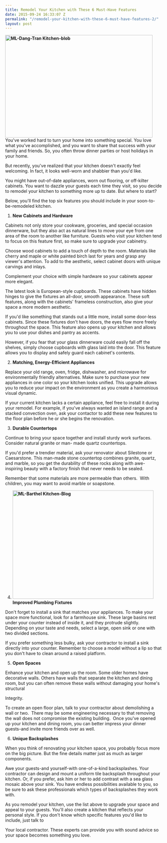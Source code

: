 ```yaml
---
title: Remodel Your Kitchen with These 6 Must-Have Features
date: 2015-09-24 16:33:07 Z
permalink: "/remodel-your-kitchen-with-these-6-must-have-features-2/"
layout: post
---
```


<strong><a href="http://murraylampert.com/wp-content/uploads/ML-Dang-Tran-Kitchen-blob.jpg"><img class="wp-image-2844 alignleft" src="http://murraylampert.com/wp-content/uploads/ML-Dang-Tran-Kitchen-blob.jpg" alt="ML-Dang-Tran Kitchen-blob" width="474" height="330" /></a></strong>You've worked hard to turn your home into something special. You love what you've accomplished, and you want to share that success with your family and friends. So, you often throw dinner parties or host holidays in your home.

But recently, you've realized that your kitchen doesn't exactly feel welcoming. In fact, it looks well-worn and shabbier than you'd like.

You might have out-of-date appliances, worn out flooring, or off-kilter cabinets. You want to dazzle your guests each time they visit, so you decide to remodel your kitchen to something more up to date. But where to start?

Below, you'll find the top six features you should include in your soon-to-be-remodeled kitchen.
<ol>
	<li><strong>New Cabinets and Hardware</strong></li>
</ol>
Cabinets not only store your cookware, groceries, and special occasion dinnerware, but they also act as natural lines to move your eye from one area of the room to another like furniture. Guests who visit your kitchen tend to focus on this feature first, so make sure to upgrade your cabinetry.

Choose wood cabinets to add a touch of depth to the room. Materials like cherry and maple or white painted birch last for years and grasp any viewer's attention. To add to the aesthetic, select cabinet doors with unique carvings and inlays.

Complement your choice with simple hardware so your cabinets appear more elegant.

The latest look is European-style cupboards. These cabinets have hidden hinges to give the fixtures an all-door, smooth appearance. These soft features, along with the cabinets' frameless construction, also give your space a more modern aesthetic.

If you'd like something that stands out a little more, install some door-less cabinets. Since these fixtures don't have doors, the eyes flow more freely throughout the space. This feature also opens up your kitchen and allows you to use your dishes and pantry as accents.

However, if you fear that your glass dinnerware could easily fall off the shelves, simply choose cupboards with glass laid into the door. This feature allows you to display and safely guard each cabinet's contents.
<ol start="2">
	<li><strong>Matching, Energy-Efficient Appliances
</strong></li>
</ol>
Replace your old range, oven, fridge, dishwasher, and microwave for environmentally friendly alternatives. Make sure to purchase your new appliances in one color so your kitchen looks unified. This upgrade allows you to reduce your impact on the environment as you create a harmonious visual dynamic.

If your current kitchen lacks a certain appliance, feel free to install it during your remodel. For example, if you've always wanted an island range and a stacked convection oven, ask your contactor to add these new features to the floor plan before he or she begins the renovation.
<ol start="3">
	<li><strong>Durable Countertops</strong></li>
</ol>
Continue to bring your space together and install sturdy work surfaces. Consider natural granite or man- made quartz countertops.

If you'd prefer a trendier material, ask your renovator about Silestone or Caesarstone. This man-made stone countertop combines granite, quartz, and marble, so you get the durability of these rocks along with awe-inspiring beauty with a factory finish that never needs to be sealed.

Remember that some materials are more permeable than others.  With children, you may want to avoid marble or soapstone.
<ol start="4">
	<li><strong><img class="wp-image-2845 alignright" src="http://murraylampert.com/wp-content/uploads/ML-Barthel-Kitchen-Blog-1024x788.jpg" alt="ML-Barthel Kitchen-Blog" width="453" height="349" />Improved Plumbing Fixtures</strong></li>
</ol>
Don't forget to install a sink that matches your appliances. To make your space more functional, look for a farmhouse sink. These large basins rest under your counter instead of inside it, and they protrude slightly. Depending on your taste and needs, select a large, open sink or one with two divided sections.

If you prefer something less bulky, ask your contractor to install a sink directly into your counter. Remember to choose a model without a lip so that you don't have to clean around a raised platform.
<ol start="5">
	<li><strong>Open Spaces</strong></li>
</ol>
Enhance your kitchen and open up the room. Some older homes have decorative walls. Others have walls that separate the kitchen and dining room, but you can often remove these walls without damaging your home's structural

Integrity.

To create an open floor plan, talk to your contractor about demolishing a wall or two.  There may be some engineering necessary to that removing the wall does not compromise the existing building.  Once you've opened up your kitchen and dining room, you can better impress your dinner guests-and invite more friends over as well.
<ol start="6">
	<li><strong>Unique Backsplashes</strong></li>
</ol>
When you think of renovating your kitchen space, you probably focus more on the big picture. But the fine details matter just as much as larger components.

Awe your guests-and yourself-with one-of-a-kind backsplashes. Your contractor can design and mount a uniform tile backsplash throughout your kitchen. Or, if you prefer, ask him or her to add contrast with a sea glass mosaic above your sink. You have endless possibilities available to you, so be sure to ask these professionals which types of backsplashes they work with.

As you remodel your kitchen, use the list above to upgrade your space and appeal to your guests. You'll also create a kitchen that reflects your personal style. If you don't know which specific features you'd like to include, just talk to

Your local contractor. These experts can provide you with sound advice so your space becomes something you love.

&nbsp;
